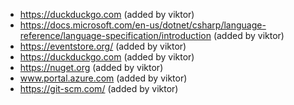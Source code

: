 - https://duckduckgo.com (added by viktor)
- https://docs.microsoft.com/en-us/dotnet/csharp/language-reference/language-specification/introduction (added by viktor)
- https://eventstore.org/ (added by viktor)
- https://duckduckgo.com (added by viktor)
- https://nuget.org (added by viktor)
- www.portal.azure.com (added by viktor)
- https://git-scm.com/ (added by viktor)
